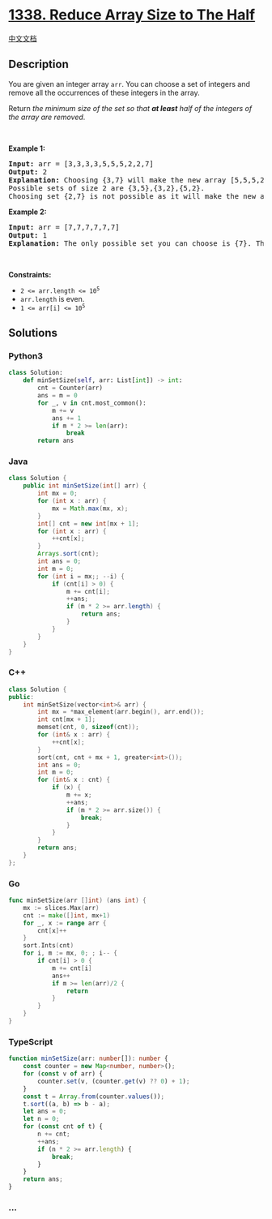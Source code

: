 # [1338. Reduce Array Size to The Half](https://leetcode.com/problems/reduce-array-size-to-the-half)

[中文文档](/solution/1300-1399/1338.Reduce%20Array%20Size%20to%20The%20Half/README.md)

## Description

<p>You are given an integer array <code>arr</code>. You can choose a set of integers and remove all the occurrences of these integers in the array.</p>

<p>Return <em>the minimum size of the set so that <strong>at least</strong> half of the integers of the array are removed</em>.</p>

<p>&nbsp;</p>
<p><strong class="example">Example 1:</strong></p>

<pre>
<strong>Input:</strong> arr = [3,3,3,3,5,5,5,2,2,7]
<strong>Output:</strong> 2
<strong>Explanation:</strong> Choosing {3,7} will make the new array [5,5,5,2,2] which has size 5 (i.e equal to half of the size of the old array).
Possible sets of size 2 are {3,5},{3,2},{5,2}.
Choosing set {2,7} is not possible as it will make the new array [3,3,3,3,5,5,5] which has a size greater than half of the size of the old array.
</pre>

<p><strong class="example">Example 2:</strong></p>

<pre>
<strong>Input:</strong> arr = [7,7,7,7,7,7]
<strong>Output:</strong> 1
<strong>Explanation:</strong> The only possible set you can choose is {7}. This will make the new array empty.
</pre>

<p>&nbsp;</p>
<p><strong>Constraints:</strong></p>

<ul>
	<li><code>2 &lt;= arr.length &lt;= 10<sup>5</sup></code></li>
	<li><code>arr.length</code> is even.</li>
	<li><code>1 &lt;= arr[i] &lt;= 10<sup>5</sup></code></li>
</ul>

## Solutions

<!-- tabs:start -->

### **Python3**

```python
class Solution:
    def minSetSize(self, arr: List[int]) -> int:
        cnt = Counter(arr)
        ans = m = 0
        for _, v in cnt.most_common():
            m += v
            ans += 1
            if m * 2 >= len(arr):
                break
        return ans
```

### **Java**

```java
class Solution {
    public int minSetSize(int[] arr) {
        int mx = 0;
        for (int x : arr) {
            mx = Math.max(mx, x);
        }
        int[] cnt = new int[mx + 1];
        for (int x : arr) {
            ++cnt[x];
        }
        Arrays.sort(cnt);
        int ans = 0;
        int m = 0;
        for (int i = mx;; --i) {
            if (cnt[i] > 0) {
                m += cnt[i];
                ++ans;
                if (m * 2 >= arr.length) {
                    return ans;
                }
            }
        }
    }
}
```

### **C++**

```cpp
class Solution {
public:
    int minSetSize(vector<int>& arr) {
        int mx = *max_element(arr.begin(), arr.end());
        int cnt[mx + 1];
        memset(cnt, 0, sizeof(cnt));
        for (int& x : arr) {
            ++cnt[x];
        }
        sort(cnt, cnt + mx + 1, greater<int>());
        int ans = 0;
        int m = 0;
        for (int& x : cnt) {
            if (x) {
                m += x;
                ++ans;
                if (m * 2 >= arr.size()) {
                    break;
                }
            }
        }
        return ans;
    }
};
```

### **Go**

```go
func minSetSize(arr []int) (ans int) {
	mx := slices.Max(arr)
	cnt := make([]int, mx+1)
	for _, x := range arr {
		cnt[x]++
	}
	sort.Ints(cnt)
	for i, m := mx, 0; ; i-- {
		if cnt[i] > 0 {
			m += cnt[i]
			ans++
			if m >= len(arr)/2 {
				return
			}
		}
	}
}
```

### **TypeScript**

```ts
function minSetSize(arr: number[]): number {
    const counter = new Map<number, number>();
    for (const v of arr) {
        counter.set(v, (counter.get(v) ?? 0) + 1);
    }
    const t = Array.from(counter.values());
    t.sort((a, b) => b - a);
    let ans = 0;
    let n = 0;
    for (const cnt of t) {
        n += cnt;
        ++ans;
        if (n * 2 >= arr.length) {
            break;
        }
    }
    return ans;
}
```

### **...**

```

```

<!-- tabs:end -->
